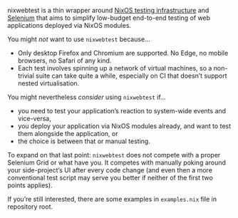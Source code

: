 nixwebtest is a thin wrapper around
[NixOS testing infrastructure](https://nixos.org/manual/nixos/stable/index.html#sec-nixos-tests)
and
[Selenium](https://www.selenium.dev/)
that aims to simplify low-budget end-to-end testing of web applications
deployed via NixOS modules.

You might *not* want to use `nixwebtest` because…

  * Only desktop Firefox and Chromium are supported.  No Edge, no
    mobile browsers, no Safari of any kind.
  * Each test involves spinning up a network of virtual machines,
    so a non-trivial suite can take quite a while, especially on CI
    that doesn’t support nested virtualisation.

You might nevertheless *consider* using `nixwebtest` if…

  * you need to test your application’s reaction to system-wide events
    and vice-versa,
  * you deploy your application via NixOS modules already, and want to
    test them alongside the application, or
  * the choice is between that or manual testing.

To expand on that last point: `nixwebtest` does not compete with a
proper Selenium Grid or what have you.  It competes with manually
poking around your side-project’s UI after every code change (and even
then a more conventional test script may serve you better if neither
of the first two points applies).

If you’re still interested, there are some examples in `examples.nix`
file in repository root.
